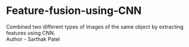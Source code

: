 # Feature-fusion-using-CNN
Combined two different types of images of the same object by extracting features using CNN.
<br>
Author - Sarthak Patel
